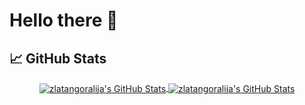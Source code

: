 # Hello there 👋

## &#x1f4c8; GitHub Stats
<p align="center">
  <a href="https://github.com/zlatangoralija/zlatangoralija">
    <img align="center" src="https://github-readme-stats.vercel.app/api/top-langs/?username=zlatangoralija&hide=c%2B%2B,c,html&title_color=6aa6f8&text_color=8a919a&icon_color=6aa6f8&bg_color=0e1116" alt="zlatangoralija's GitHub Stats" />
  </a>

  <a href="https://github.com/zlatangoralija/zlatangoralija">
    <img align="center" src="https://github-readme-stats.vercel.app/api?username=zlatangoralija&show_icons=true&line_height=27&count_private=true&title_color=6aa6f8&text_color=8a919a&icon_color=6aa6f8&bg_color=0e1116" alt="zlatangoralija's GitHub Stats" />
  </a>
</p>


